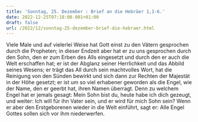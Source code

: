 ```yaml
---
title: 'Sonntag, 25. Dezember : Brief an die Hebräer 1,1-6.'
date: 2022-12-25T07:18:00.001+01:00
draft: false
url: /2022/12/sonntag-25-dezember-brief-die-hebraer.html
---
```


Viele Male und auf vielerlei Weise hat Gott einst zu den Vätern gesprochen durch die Propheten; in dieser Endzeit aber hat er zu uns gesprochen durch den Sohn, den er zum Erben des Alls eingesetzt und durch den er auch die Welt erschaffen hat; er ist der Abglanz seiner Herrlichkeit und das Abbild seines Wesens; er trägt das All durch sein machtvolles Wort, hat die Reinigung von den Sünden bewirkt und sich dann zur Rechten der Majestät in der Höhe gesetzt; er ist um so viel erhabener geworden als die Engel, wie der Name, den er geerbt hat, ihren Namen überragt. Denn zu welchem Engel hat er jemals gesagt: Mein Sohn bist du, heute habe ich dich gezeugt, und weiter: Ich will für ihn Vater sein, und er wird für mich Sohn sein? Wenn er aber den Erstgeborenen wieder in die Welt einführt, sagt er: Alle Engel Gottes sollen sich vor ihm niederwerfen.